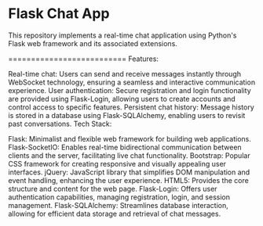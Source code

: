 Flask Chat App
================

This repository implements a real-time chat application using Python's Flask web framework and its associated extensions.

==========================
Features:

Real-time chat: Users can send and receive messages instantly through WebSocket technology, ensuring a seamless and interactive communication experience.
User authentication: Secure registration and login functionality are provided using Flask-Login, allowing users to create accounts and control access to specific features.
Persistent chat history: Message history is stored in a database using Flask-SQLAlchemy, enabling users to revisit past conversations.
Tech Stack:

Flask: Minimalist and flexible web framework for building web applications.
Flask-SocketIO: Enables real-time bidirectional communication between clients and the server, facilitating live chat functionality.
Bootstrap: Popular CSS framework for creating responsive and visually appealing user interfaces.
jQuery: JavaScript library that simplifies DOM manipulation and event handling, enhancing the user experience.
HTML5: Provides the core structure and content for the web page.
Flask-Login: Offers user authentication capabilities, managing registration, login, and session management.
Flask-SQLAlchemy: Streamlines database interaction, allowing for efficient data storage and retrieval of chat messages.
